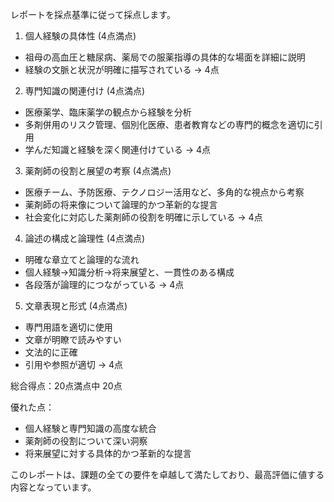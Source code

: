 レポートを採点基準に従って採点します。

1. 個人経験の具体性 (4点満点)
- 祖母の高血圧と糖尿病、薬局での服薬指導の具体的な場面を詳細に説明
- 経験の文脈と状況が明確に描写されている
→ 4点

2. 専門知識の関連付け (4点満点)
- 医療薬学、臨床薬学の観点から経験を分析
- 多剤併用のリスク管理、個別化医療、患者教育などの専門的概念を適切に引用
- 学んだ知識と経験を深く関連付けている
→ 4点

3. 薬剤師の役割と展望の考察 (4点満点)
- 医療チーム、予防医療、テクノロジー活用など、多角的な視点から考察
- 薬剤師の将来像について論理的かつ革新的な提言
- 社会変化に対応した薬剤師の役割を明確に示している
→ 4点

4. 論述の構成と論理性 (4点満点)
- 明確な章立てと論理的な流れ
- 個人経験→知識分析→将来展望と、一貫性のある構成
- 各段落が論理的につながっている
→ 4点

5. 文章表現と形式 (4点満点)
- 専門用語を適切に使用
- 文章が明瞭で読みやすい
- 文法的に正確
- 引用や参照が適切
→ 4点

総合得点：20点満点中 20点

優れた点：
- 個人経験と専門知識の高度な統合
- 薬剤師の役割について深い洞察
- 将来展望に対する具体的かつ革新的な提言

このレポートは、課題の全ての要件を卓越して満たしており、最高評価に値する内容となっています。